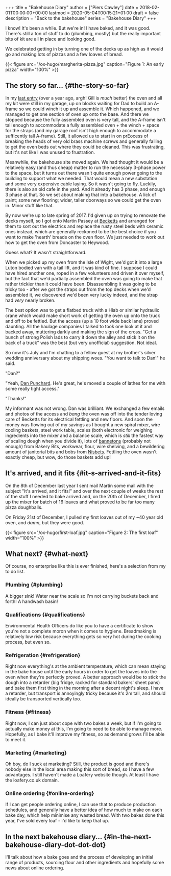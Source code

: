 +++
title = "Bakehouse Diary"
author = ["Piers Cawley"]
date = 2018-02-01T00:00:00+00:00
lastmod = 2020-05-04T00:15:21+01:00
draft = false
description = "Back to the bakehouse"
series = "Bakehouse Diary"
+++

I know! It's been a while. But we're in! I have baked, and it was
good. There's still a ton of stuff to do (plumbing, mostly) but the
really important bits of kit are all in place and looking good.

We celebrated getting in by turning one of the decks up as high as it
would go and making lots of pizzas and a few loaves of bread.

{{< figure src="/ox-hugo/margherita-pizza.jpg" caption="Figure 1: An early pizza" width="100%" >}}

<!--more-->


## The story so far… {#the-story-so-far}

In my [last entry](/2016/11/11/taking-stock/) (over a year ago, argh! Gill is _much_ better) the
oven and all my kit were still in my garage, up on blocks waiting for
Dad to build an A-frame so we could winch it up and assemble it. Which
happened, and we managed to get one section of oven up onto the base.
And there we stopped because the fully assembled oven is very tall, and
the A-frame isn't tall enough to accommodate a fully assembled oven +
the winch + space for the straps (and my garage roof isn't high enough
to accommodate a sufficently tall A-frame). Still, it allowed us to
start in on prEocess of breaking the heads of very old brass
machine screws and generally failing to get the oven beds out where
they could be cleaned. This was frustrating, but it's not like I was
unused to frustration.

Meanwhile, the bakehouse site moved again. We had thought it would be
a relatively easy (and thus cheap) matter to run the necessary 3-phase
power to the space, but it turns out there wasn't quite enough power
going to the building to support what we needed. That would mean a new
substation and some very expensive cable laying. So it wasn't going to
fly. Luckily, there is also an old cafe in the yard. And it already has 3
phase, and enough 3 phase at that. So we set about making that into a
bakehouse. A lick of paint; some new flooring; wider, taller doorways
so we could get the oven in. Minor stuff like that.

By now we're up to late spring of 2017. I'd given up on trying to
renovate the decks myself, so I got onto Martin Passey at [Becketts](http://becketts.co.uk/) and
arranged for them to sort out the electrics and replace the rusty
steel beds with ceramic ones instead, which are generally reckoned to
be the best choice if you want to make 'hearth' breads on the oven
floor. We just needed to work out how to get the oven from Doncaster
to Heywood.

Guess what? It wasn't straightforward.

When we picked up my oven from the Isle of Wight, we'd got it into a
large Luton bodied van with a tail lift, and it was kind of fine. I
suppose I could have hired another one, roped in a few volunteers and
driven it over myself, but the fact that we'd partially assembled the
oven was going to make that rather trickier than it could have been.
Disassembling it was going to be tricky too - after we got the straps
out from the top decks when we'd assembled it, we discovered we'd been
very lucky indeed, and the strap had _very_ nearly broken.

The best option was to get a flatbed truck with a Hiab or similar
hydraulic crane which would make short work of getting the oven up
onto the truck and off to be fettled. But the access (up a 10 foot
wide back lane) proved daunting. All the haulage companies I talked to
took one look at it and backed away, muttering darkly and making the
sign of the cross. "Get a bunch of strong Polish lads to carry it down
the alley and stick it on the back of a truck" was the best (but very
unofficial) suggestion. Not ideal.

So now it's July and I'm chatting to a fellow guest at my brother's
silver wedding anniversary about my shipping woes. "You want to talk
to Dan!" he said.

"Dan?"

"Yeah, [Dan Punchard](http://www.danpunchard.co.uk/). He's great, he's moved a couple of lathes for me
with some really tight access."

"Thanks!"

My informant was not wrong. Dan was brilliant. We exchanged a few
emails and photos of the access and _bang_ the oven was off into the
tender loving care of Becketts for its electrical fettling and new
floors. And soon the money was flowing out of my savings as I bought a
new spiral mixer, wire cooling baskets, steel work table, scales (both
electronic for weighing ingredients into the mixer and a balance
scale, which is _still_ the fastest way of scaling dough when you
divide it), lots of [bannetons](https://www.bakerybits.co.uk/bakery-equipment/proving-baskets-and-cloths/wicker-baskets/heavy-duty.html) (probably not enough) from Bakery Bits,
workwear, flour, wire shelving, and a bewildering amount of janitorial
bits and bobs from [Nisbets](https://nisbets.co.uk/). Fettling the oven wasn't exactly cheap,
but wow, do those baskets add up!


## It's arrived, and it fits {#it-s-arrived-and-it-fits}

On the 8th of December last year I sent mail Martin some mail with the
subject "It's arrived, and it fits!" and over the next couple of weeks
the rest of the stuff I needed to bake arrived and, on the 20th of
December, I fired up the mixer for batch of 16 loaves and what proved
to be far too many pizza doughballs.

On Friday 21st of December, I pulled my first loaves out of my ~40
year old oven, and _damn_, but they were good.

{{< figure src="/ox-hugo/first-loaf.jpg" caption="Figure 2: The first loaf" width="100%" >}}


## What next? {#what-next}

Of course, no enterprise like this is ever finished, here's a
selection from my to do list.


### Plumbing {#plumbing}

A bigger sink! Water near the scale so I'm not carrying buckets
back and forth! A handwash basin!


### Qualifications {#qualifications}

Environmental Health Officers do like you to have a certificate
to show you're not a complete moron when it comes to hygiene.
Breadmaking is relatively low risk because everything gets so
very hot during the cooking process, but even so.


### Refrigeration {#refrigeration}

Right now everything's at the ambient temperature, which can mean
staying in the bake house until the early hours in order to get
the loaves into the oven when they're perfectly proved. A better
approach would be to stick the dough into a retarder (big
fridge, racked for standard bakers' sheet pans) and bake them
first thing in the morning after a decent night's sleep. I have a
retarder, but transport is annoyingly tricky because it's 2m
tall, and should ideally be transported vertically too.


### Fitness {#fitness}

Right now, I can just about cope with two bakes a week, but if
I'm going to actually make money at this, I'm going to need to be
able to manage more. Hopefully, as I bake it'll improve my
fitness, so as demand grows I'll be able to meet it.


### Marketing {#marketing}

Oh boy, do I suck at marketing? Still, the product is good and
there's nobody else in the local area making this sort of bread,
so I have a few advantages. I still haven't made a Loafery
website though. At least I have the loafery.co.uk domain.


### Online ordering {#online-ordering}

If I can get people ordering online, I can use that to produce
production schedules, and generally have a better idea of how
much to make on each bake day, which help minimise any wasted
bread. With two bakes done this year, I've sold every loaf - I'd
like to keep that up.


## In the next bakehouse diary... {#in-the-next-bakehouse-diary-dot-dot-dot}

I'll talk about how a bake goes and the process of developing an
initial range of products, sourcing flour and other ingredients
and hopefully some news about online ordering.
